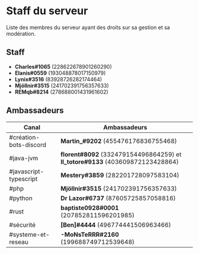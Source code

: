 # Staff du serveur

Liste des membres du serveur ayant des droits sur sa gestion et sa modération.

## Staff

- **Charles#1065** (228622678901260290)
- **Elanis#0559** (193048878017150979)
- **Lynix#3516** (83928726282174464)
- **Mjöllnir#3515** (241702391756357633)
- **REMqb#8214** (278688001431961602)

## Ambassadeurs

| Canal                  | Ambassadeurs                                                                     |
| ---------------------- | -------------------------------------------------------------------------------- |
| #création-bots-discord | **Martin_#9202** (455476176836755468)                                            |
| #java-jvm              | **florent#8092** (332479154496864259) et **Il_totore#9133** (403609872123428864) |
| #javascript-typescript | **Mestery#3859** (282201728097583104)                                            |
| #php                   | **Mjöllnir#3515** (241702391756357633)                                           |
| #python                | **Dr Lazor#6737** (87605725857058816)                                            |
| #rust                  | **baptiste0928#0001** (207852811596201985)                                       |
| #sécurité              | **\[Ben\]#4444** (496774441506963466)                                            |
| #systeme-et-reseau     | **-MoNsTeRRR#2160** (199688749712539648)                                         |
